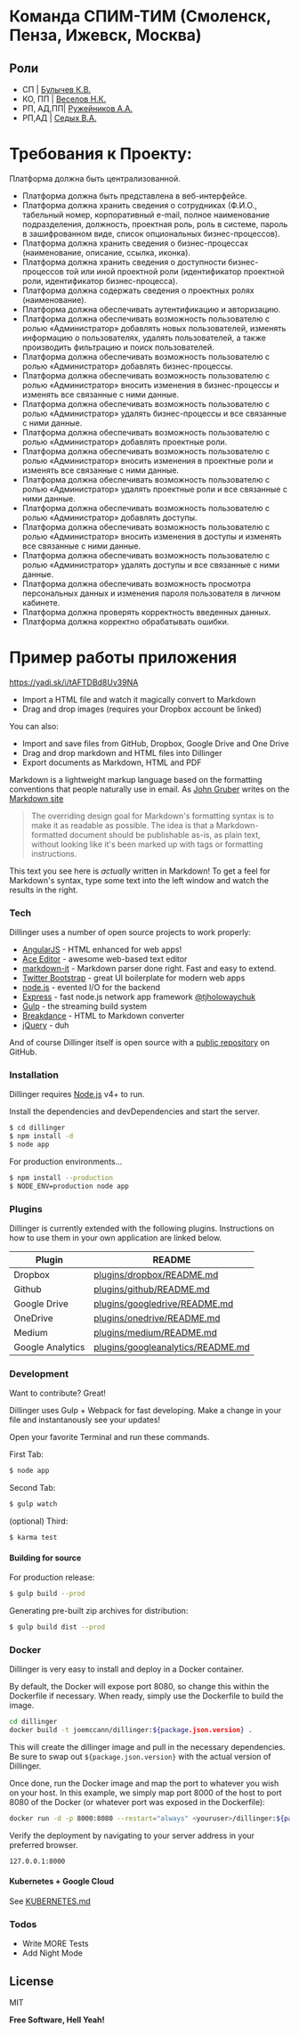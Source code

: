 # Команда СПИМ-ТИМ (Смоленск, Пенза, Ижевск, Москва)
## Роли
-  СП | [Булычев К.В.](https://github.com/KeryB)
- КО, ПП | [Веселов Н.К.](https://github.com/foxy1303)
-  РП, АД,ПП| [Ружейников А.А.](https://github.com/Jet313)
- РП,АД | [Седых В.А.](https://github.com/vyachsed)
# Требования к Проекту:
Платформа должна быть централизованной.
* Платформа должна быть представлена в веб-интерфейсе.
* Платформа должна хранить сведения о сотрудниках (Ф.И.О., табельный номер, корпоративный e-mail, полное наименование подразделения, должность, проектная роль, роль в системе, пароль в зашифрованном виде, список опциональных бизнес-процессов).
* Платформа должна хранить сведения о бизнес-процессах (наименование, описание, ссылка, иконка).
* Платформа должна хранить сведения о доступности бизнес-процессов той или иной проектной роли (идентификатор проектной роли, идентификатор бизнес-процесса).
* Платформа должна содержать сведения о проектных ролях (наименование).
* Платформа должна обеспечивать аутентификацию и авторизацию.
* Платформа должна обеспечивать возможность пользователю с ролью «Администратор» добавлять новых пользователей, изменять
информацию о пользователях, удалять пользователей, а также производить фильтрацию и поиск пользователей.
* Платформа должна обеспечивать возможность пользователю с ролью «Администратор» добавлять бизнес-процессы.
* Платформа должна обеспечивать возможность пользователю с ролью «Администратор» вносить изменения в бизнес-процессы и изменять все связанные с ними данные.
* Платформа должна обеспечивать возможность пользователю с ролью «Администратор» удалять бизнес-процессы и все связанные с ними данные.
* Платформа должна обеспечивать возможность пользователю с ролью «Администратор» добавлять проектные роли.
* Платформа должна обеспечивать возможность пользователю с ролью «Администратор» вносить изменения в проектные роли и изменять все связанные с ними данные.
* Платформа должна обеспечивать возможность пользователю с ролью «Администратор» удалять проектные роли и все связанные с ними данные.
* Платформа должна обеспечивать возможность пользователю с ролью «Администратор» добавлять доступы.
* Платформа должна обеспечивать возможность пользователю с ролью «Администратор» вносить изменения в доступы и изменять все связанные с ними данные.
* Платформа должна обеспечивать возможность пользователю с ролью «Администратор» удалять доступы и все связанные с ними данные.
* Платформа должна обеспечивать возможность просмотра персональных данных и изменения пароля пользователя в личном кабинете.
* Платформа должна проверять корректность введенных данных.
* Платформа должна корректно обрабатывать ошибки.


# Пример работы приложения
https://yadi.sk/i/tAFTDBd8Uv39NA

  - Import a HTML file and watch it magically convert to Markdown
  - Drag and drop images (requires your Dropbox account be linked)


You can also:
  - Import and save files from GitHub, Dropbox, Google Drive and One Drive
  - Drag and drop markdown and HTML files into Dillinger
  - Export documents as Markdown, HTML and PDF

Markdown is a lightweight markup language based on the formatting conventions that people naturally use in email.  As [John Gruber] writes on the [Markdown site][df1]

> The overriding design goal for Markdown's
> formatting syntax is to make it as readable
> as possible. The idea is that a
> Markdown-formatted document should be
> publishable as-is, as plain text, without
> looking like it's been marked up with tags
> or formatting instructions.

This text you see here is *actually* written in Markdown! To get a feel for Markdown's syntax, type some text into the left window and watch the results in the right.

### Tech

Dillinger uses a number of open source projects to work properly:

* [AngularJS] - HTML enhanced for web apps!
* [Ace Editor] - awesome web-based text editor
* [markdown-it] - Markdown parser done right. Fast and easy to extend.
* [Twitter Bootstrap] - great UI boilerplate for modern web apps
* [node.js] - evented I/O for the backend
* [Express] - fast node.js network app framework [@tjholowaychuk]
* [Gulp] - the streaming build system
* [Breakdance](http://breakdance.io) - HTML to Markdown converter
* [jQuery] - duh

And of course Dillinger itself is open source with a [public repository][dill]
 on GitHub.

### Installation

Dillinger requires [Node.js](https://nodejs.org/) v4+ to run.

Install the dependencies and devDependencies and start the server.

```sh
$ cd dillinger
$ npm install -d
$ node app
```

For production environments...

```sh
$ npm install --production
$ NODE_ENV=production node app
```

### Plugins

Dillinger is currently extended with the following plugins. Instructions on how to use them in your own application are linked below.

| Plugin | README |
| ------ | ------ |
| Dropbox | [plugins/dropbox/README.md][PlDb] |
| Github | [plugins/github/README.md][PlGh] |
| Google Drive | [plugins/googledrive/README.md][PlGd] |
| OneDrive | [plugins/onedrive/README.md][PlOd] |
| Medium | [plugins/medium/README.md][PlMe] |
| Google Analytics | [plugins/googleanalytics/README.md][PlGa] |


### Development

Want to contribute? Great!

Dillinger uses Gulp + Webpack for fast developing.
Make a change in your file and instantanously see your updates!

Open your favorite Terminal and run these commands.

First Tab:
```sh
$ node app
```

Second Tab:
```sh
$ gulp watch
```

(optional) Third:
```sh
$ karma test
```
#### Building for source
For production release:
```sh
$ gulp build --prod
```
Generating pre-built zip archives for distribution:
```sh
$ gulp build dist --prod
```
### Docker
Dillinger is very easy to install and deploy in a Docker container.

By default, the Docker will expose port 8080, so change this within the Dockerfile if necessary. When ready, simply use the Dockerfile to build the image.

```sh
cd dillinger
docker build -t joemccann/dillinger:${package.json.version} .
```
This will create the dillinger image and pull in the necessary dependencies. Be sure to swap out `${package.json.version}` with the actual version of Dillinger.

Once done, run the Docker image and map the port to whatever you wish on your host. In this example, we simply map port 8000 of the host to port 8080 of the Docker (or whatever port was exposed in the Dockerfile):

```sh
docker run -d -p 8000:8080 --restart="always" <youruser>/dillinger:${package.json.version}
```

Verify the deployment by navigating to your server address in your preferred browser.

```sh
127.0.0.1:8000
```

#### Kubernetes + Google Cloud

See [KUBERNETES.md](https://github.com/joemccann/dillinger/blob/master/KUBERNETES.md)


### Todos

 - Write MORE Tests
 - Add Night Mode

License
----

MIT


**Free Software, Hell Yeah!**

[//]: # (These are reference links used in the body of this note and get stripped out when the markdown processor does its job. There is no need to format nicely because it shouldn't be seen. Thanks SO - http://stackoverflow.com/questions/4823468/store-comments-in-markdown-syntax)


   [dill]: <https://github.com/joemccann/dillinger>
   [git-repo-url]: <https://github.com/joemccann/dillinger.git>
   [john gruber]: <http://daringfireball.net>
   [df1]: <http://daringfireball.net/projects/markdown/>
   [markdown-it]: <https://github.com/markdown-it/markdown-it>
   [Ace Editor]: <http://ace.ajax.org>
   [node.js]: <http://nodejs.org>
   [Twitter Bootstrap]: <http://twitter.github.com/bootstrap/>
   [jQuery]: <http://jquery.com>
   [@tjholowaychuk]: <http://twitter.com/tjholowaychuk>
   [express]: <http://expressjs.com>
   [AngularJS]: <http://angularjs.org>
   [Gulp]: <http://gulpjs.com>

   [PlDb]: <https://github.com/joemccann/dillinger/tree/master/plugins/dropbox/README.md>
   [PlGh]: <https://github.com/joemccann/dillinger/tree/master/plugins/github/README.md>
   [PlGd]: <https://github.com/joemccann/dillinger/tree/master/plugins/googledrive/README.md>
   [PlOd]: <https://github.com/joemccann/dillinger/tree/master/plugins/onedrive/README.md>
   [PlMe]: <https://github.com/joemccann/dillinger/tree/master/plugins/medium/README.md>
   [PlGa]: <https://github.com/RahulHP/dillinger/blob/master/plugins/googleanalytics/README.md>
